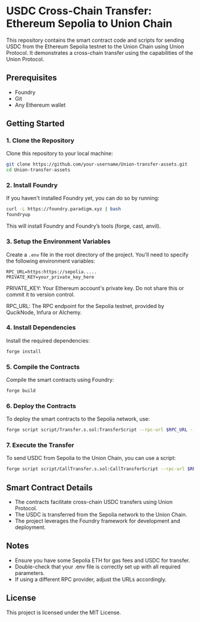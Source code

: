 # USDC Cross-Chain Transfer: Ethereum Sepolia to Union Chain
This repository contains the smart contract code and scripts for sending USDC from the Ethereum Sepolia testnet to the Union Chain using Union Protocol. It demonstrates a cross-chain transfer using the capabilities of the Union Protocol.

## Prerequisites
- Foundry 
- Git
- Any Ethereum wallet

## Getting Started
### 1. Clone the Repository
Clone this repository to your local machine:

```bash
git clone https://github.com/your-username/Union-transfer-assets.git
cd Union-transfer-assets
```

### 2. Install Foundry
If you haven't installed Foundry yet, you can do so by running:

```bash
curl -L https://foundry.paradigm.xyz | bash
foundryup
```
This will install Foundry and Foundry’s tools (forge, cast, anvil).

### 3. Setup the Environment Variables
Create a `.env` file in the root directory of the project. You'll need to specify the following environment variables:

```plaintext
RPC_URL=https:https://sepolia.....
PRIVATE_KEY=your_private_key_here
```

PRIVATE_KEY: Your Ethereum account's private key. Do not share this or commit it to version control.

RPC_URL: The RPC endpoint for the Sepolia testnet, provided by QucikNode, Infura or Alchemy.

### 4. Install Dependencies
Install the required dependencies:

```bash
forge install
```

### 5. Compile the Contracts
Compile the smart contracts using Foundry:

```bash
forge build
```

### 6. Deploy the Contracts
To deploy the smart contracts to the Sepolia network, use:

```bash
forge script script/Transfer.s.sol:TransferScript --rpc-url $RPC_URL --private-key $PRIVATE_KEY --broadcast
```

### 7. Execute the Transfer
To send USDC from Sepolia to the Union Chain, you can use a script:

```bash
forge script script/CallTransfer.s.sol:CallTransferScript --rpc-url $RPC_URL --private-key $PRIVATE_KEY --broadcast
```

## Smart Contract Details
- The contracts facilitate cross-chain USDC transfers using Union Protocol.
- The USDC is transferred from the Sepolia network to the Union Chain.
- The project leverages the Foundry framework for development and deployment.

## Notes
- Ensure you have some Sepolia ETH for gas fees and USDC for transfer.
- Double-check that your .env file is correctly set up with all required parameters.
- If using a different RPC provider, adjust the URLs accordingly.

## License
This project is licensed under the MIT License.
